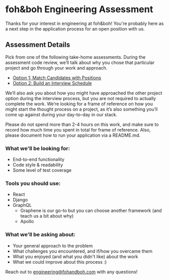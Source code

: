 # foh&boh Engineering Assessment

Thanks for your interest in engineering at foh&boh! You're probably here as a next step
in the application process for an open position with us. 

## Assessment Details
Pick from one of the following take-home assessments. During the assessment code review, we’ll talk about why you chose that particular project and go through your work and approach. 

 * [Option 1: Match Candidates with Positions](option1/)
 * [Option 2: Build an Interview Schedule](option2/)

We’ll also ask you about how you might have approached the other project option during the interview process, but you are not required to actually complete the work. We’re looking for a frame of reference on how you might start the thought process on a project, as it’s also something you’ll come up against during your day-to-day in our stack.

Please do not spend more than 2-4 hours on this work, and make sure to record how much time you spent in total for frame of reference. Also, please document how to run your application via a README.md.

### What we'll be looking for:
 * End-to-end functionality
 * Code style & readability
 * Some level of test coverage

### Tools you should use:
 * React
 * Django
 * GraphQL
   * Graphene is our go-to but you can choose another framework (and teach us a bit about why)
   * Apollo


### What we'll be asking about:
 * Your general approach to the problem
 * What challenges you encountered, and if/how you overcame them
 * What you enjoyed (and what you didn't like) about the work
 * What we could improve about this process :)

Reach out to engineering@fohandboh.com with any questions!
